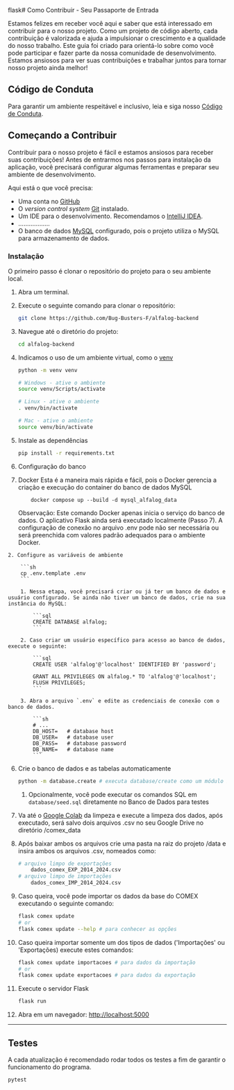 flask# Como Contribuir - Seu Passaporte de Entrada

Estamos felizes em receber você aqui e saber que está interessado em contribuir para o nosso projeto. Como um projeto de código aberto, cada contribuição é valorizada e ajuda a impulsionar o crescimento e a qualidade do nosso trabalho. Este guia foi criado para orientá-lo sobre como você pode participar e fazer parte da nossa comunidade de desenvolvimento. Estamos ansiosos para ver suas contribuições e trabalhar juntos para tornar nosso projeto ainda melhor!

## Código de Conduta

Para garantir um ambiente respeitável e inclusivo, leia e siga nosso [Código de Conduta](./CODE_OF_CONDUCT.md).

## Começando a Contribuir

Contribuir para o nosso projeto é fácil e estamos ansiosos para receber suas contribuições! Antes de entrarmos nos passos para instalação da aplicação, você precisará configurar algumas ferramentas e preparar seu ambiente de desenvolvimento.

Aqui está o que você precisa:

- Uma conta no [GitHub](https://github.com/)
- O *version control system* [Git](https://git-scm.com/) instalado.
- Um IDE para o desenvolvimento. Recomendamos o [IntelliJ IDEA](https://www.jetbrains.com/idea/).
- ..................
- O banco de dados [MySQL](https://dev.mysql.com/downloads/mysql/) configurado, pois o projeto utiliza o MySQL para armazenamento de dados.

### Instalação

O primeiro passo é clonar o repositório do projeto para o seu ambiente local.

1. Abra um terminal.
2. Execute o seguinte comando para clonar o repositório:

   ```bash
   git clone https://github.com/Bug-Busters-F/alfalog-backend
   ```

3. Navegue até o diretório do projeto:

   ```bash
   cd alfalog-backend
   ```


3. Indicamos o uso de um ambiente virtual, como o [venv](https://docs.python.org/3/library/venv.html)

    ```sh
    python -m venv venv

    # Windows - ative o ambiente
    source venv/Scripts/activate

    # Linux - ative o ambiente
    . venv/bin/activate

    # Mac - ative o ambiente
    source venv/bin/activate
    ```

4. Instale as dependências

    ```sh
    pip install -r requirements.txt
    ```

5. Configuração do banco
  1. Docker
        Esta é a maneira mais rápida e fácil, pois o Docker gerencia a criação e execução do container do banco de dados MySQL

        ```
            docker compose up --build -d mysql_alfalog_data
        ```

        Observação: Este comando Docker apenas inicia o serviço do banco de dados. O aplicativo Flask ainda será executado localmente (Passo 7). A configuração de conexão no arquivo .env pode não ser necessária ou será preenchida com valores padrão adequados para o ambiente Docker.


    2. Configure as variáveis de ambiente

        ```sh
        cp .env.template .env
        ```

        1. Nessa etapa, você precisará criar ou já ter um banco de dados e usuário configurado. Se ainda não tiver um banco de dados, crie na sua instância do MySQL:

            ```sql
            CREATE DATABASE alfalog;
            ```

        2. Caso criar um usuário específico para acesso ao banco de dados, execute o seguinte:

            ```sql
            CREATE USER 'alfalog'@'localhost' IDENTIFIED BY 'password';

            GRANT ALL PRIVILEGES ON alfalog.* TO 'alfalog'@'localhost';
            FLUSH PRIVILEGES;
            ```

        3. Abra o arquivo `.env` e edite as credenciais de conexão com o banco de dados.

            ```sh
            # ...
            DB_HOST=   # database host
            DB_USER=   # database user
            DB_PASS=   # database password
            DB_NAME=   # database name
            ```

6. Crie o banco de dados e as tabelas automaticamente

    ```sh
    python -m database.create # executa database/create como um módulo Python.
    ```

   1. Opcionalmente, você pode executar os comandos SQL em `database/seed.sql` diretamente no Banco de Dados para testes

7. Va até o [Google Colab](https://colab.research.google.com/drive/1WRSAEERIYsReXWyuLLLTs28WkV41tFyW?usp=sharing) da limpeza e execute a limpeza dos dados, após executado, será salvo dois arquivos .csv no seu Google Drive no diretório /comex_data
    

8. Após baixar ambos os arquivos crie uma pasta na raiz do projeto /data e insira ambos os arquivos .csv, nomeados como:

    ```sh
    # arquivo limpo de exportações
        dados_comex_EXP_2014_2024.csv
    # arquivo limpo de importações
        dados_comex_IMP_2014_2024.csv
    ```

8. Caso queira, você pode importar os dados da base do COMEX executando o seguinte comando:

    ```sh
    flask comex update
    # or
    flask comex update --help # para conhecer as opções
    ```

9. Caso queira importar somente um dos tipos de dados ('Importações' ou 'Exportações) execute estes comandos:

     ```sh
    flask comex update importacoes # para dados da importação
    # or
    flask comex update exportacoes # para dados da exportação
    ```

9. Execute o servidor Flask

    ```sh
    flask run
    ```

10.  Abra em um navegador: [http://localhost:5000](http://localhost:5000)

---

## Testes

A cada atualização é recomendado rodar todos os testes a fim de garantir o funcionamento do programa.

```sh
pytest
```
